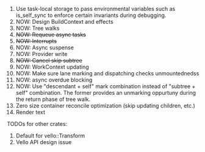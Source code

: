 1. Use task-local storage to pass environmental variables such as is_self_sync to enforce certain invariants during debugging.
2. NOW: Design BuildContext and effects
3. NOW: Tree walks
4. ~~NOW: Requeue async tasks~~
5. ~~NOW: Interrupts~~
6. NOW: Async suspense
7. NOW: Provider write
8. ~~NOW: Cancel skip subtree~~
9. NOW: WorkContext updating
10. NOW: Make sure lane marking and dispatching checks unmountednedss
11. NOW: async overdue blocking
12. NOW: Use "descendant + self" mark combination instead of "subtree + self" combination. The former provides an unmarking oppurtuny during the return phase of tree walk.
13. Zero size container reconcile optimization (skip updating children, etc.)
14. Render text



TODOs for other crates:
1. Default for vello::Transform
2. Vello API design issue